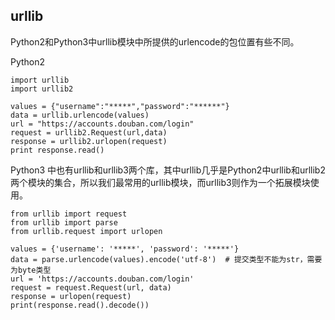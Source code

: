 ## urllib
Python2和Python3中urllib模块中所提供的urlencode的包位置有些不同。

Python2
```
import urllib
import urllib2

values = {"username":"*****","password":"******"}
data = urllib.urlencode(values) 
url = "https://accounts.douban.com/login"
request = urllib2.Request(url,data)
response = urllib2.urlopen(request)
print response.read()
```

Python3
中也有urllib和urllib3两个库，其中urllib几乎是Python2中urllib和urllib2两个模块的集合，所以我们最常用的urllib模块，而urllib3则作为一个拓展模块使用。
```
from urllib import request
from urllib import parse
from urllib.request import urlopen

values = {'username': '*****', 'password': '*****'}
data = parse.urlencode(values).encode('utf-8')  # 提交类型不能为str，需要为byte类型
url = 'https://accounts.douban.com/login'
request = request.Request(url, data)
response = urlopen(request)
print(response.read().decode())
```
